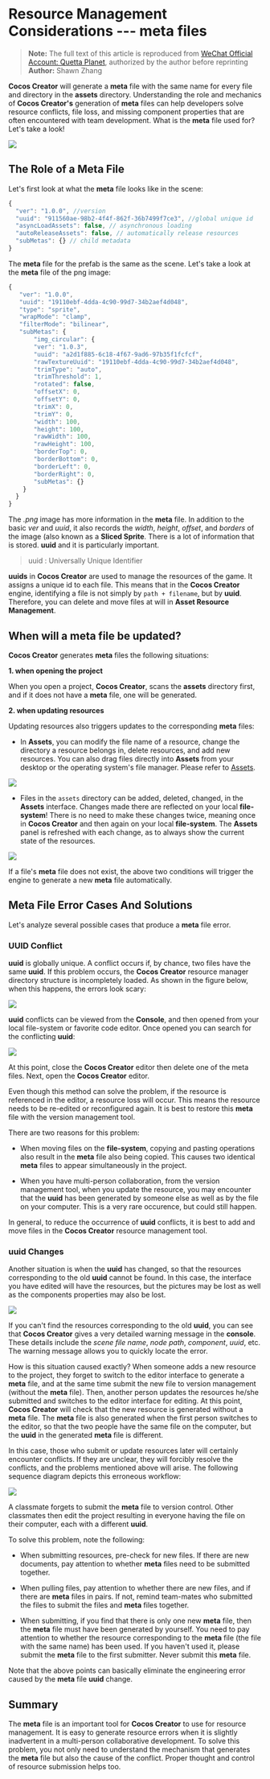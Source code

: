 # Resource Management Considerations --- meta files

> **Note:** The full text of this article is reproduced from [WeChat Official Account: Quetta Planet](https://mp.weixin.qq.com/s/MykJaytb3t_oacude1cvIg), authorized by the author before reprinting
> **Author:** Shawn Zhang

__Cocos Creator__ will generate a **meta** file with the same name for every file and directory in the **assets** directory. Understanding the role and mechanics of __Cocos Creator's__ generation of **meta** files can help developers solve resource conflicts, file loss, and missing component properties that are often encountered with team development. What is the **meta** file used for? Let's take a look!

![](meta/missingscript.png)

## The Role of a Meta File

Let's first look at what the **meta** file looks like in the scene:

```js
{
  "ver": "1.0.0", //version
  "uuid": "911560ae-98b2-4f4f-862f-36b7499f7ce3", //global unique id
  "asyncLoadAssets": false, // asynchronous loading
  "autoReleaseAssets": false, // automatically release resources
  "subMetas": {} // child metadata
}
```

The **meta** file for the prefab is the same as the scene. Let's take a look at the **meta** file of the png image:

```js
{
   "ver": "1.0.0",
   "uuid": "19110ebf-4dda-4c90-99d7-34b2aef4d048",
   "type": "sprite",
   "wrapMode": "clamp",
   "filterMode": "bilinear",
   "subMetas": {
       "img_circular": {
       "ver": "1.0.3",
       "uuid": "a2d1f885-6c18-4f67-9ad6-97b35f1fcfcf",
       "rawTextureUuid": "19110ebf-4dda-4c90-99d7-34b2aef4d048",
       "trimType": "auto",
       "trimThreshold": 1,
       "rotated": false,
       "offsetX": 0,
       "offsetY": 0,
       "trimX": 0,
       "trimY": 0,
       "width": 100,
       "height": 100,
       "rawWidth": 100,
       "rawHeight": 100,
       "borderTop": 0,
       "borderBottom": 0,
       "borderLeft": 0,
       "borderRight": 0,
       "subMetas": {}
    }
  }
}
```

The *.png* image has more information in the **meta** file. In addition to the basic *ver* and *uuid*, it also records the *width*, *height*, *offset*, and *borders* of the image (also known as a __Sliced Sprite__. There is a lot of information that is stored. **uuid** and it is particularly important.

> uuid : Universally Unique Identifier

**uuids** in __Cocos Creator__ are used to manage the resources of the game. It assigns a unique id to each file. This means that in the __Cocos Creator__ engine, identifying a file is not simply by `path + filename`, but by **uuid**. Therefore, you can delete and move files at will in **Asset Resource Management**.

## When will a meta file be updated?

__Cocos Creator__ generates **meta** files the following situations:

  **1. when opening the project**

  When you open a project, __Cocos Creator__, scans the **assets** directory first, and if it does not have a **meta** file, one will be generated.

  **2. when updating resources**

  Updating resources also triggers updates to the corresponding **meta** files:

  - In **Assets**, you can modify the file name of a resource, change the directory a resource belongs in, delete resources, and add new resources. You can also drag files directly into **Assets** from your desktop  or the operating system's file manager. Please refer to [Assets](../getting-started/basics/editor-panels/assets.md).

  ![](meta/add.png)

  - Files in the `assets` directory can be added, deleted, changed, in the **Assets** interface. Changes made there are reflected on your local **file-system**! There is no need to make these changes twice, meaning once in __Cocos Creator__ and then again on your local **file-system**. The **Assets** panel is refreshed with each change, as to always show the current state of the resources.

  ![](meta/refresh.png)

If a file's **meta** file does not exist, the above two conditions will trigger the engine to generate a new **meta** file automatically.

## Meta File Error Cases And Solutions

Let's analyze several possible cases that produce a **meta** file error.

### UUID Conflict

**uuid** is globally unique. A conflict occurs if, by chance, two files have the same **uuid**. If this problem occurs, the __Cocos Creator__ resource manager directory structure is incompletely loaded. As shown in the figure below, when this happens, the errors look scary:

![](meta/conflict.png)

**uuid** conflicts can be viewed from the **Console**, and then opened from your local file-system or favorite code editor. Once opened you can search for the conflicting **uuid**:

![](meta/search_uuid.png)

At this point, close the __Cocos Creator__ editor then delete one of the meta files. Next, open the __Cocos Creator__ editor.

Even though this method can solve the problem, if the resource is referenced in the editor, a resource loss will occur. This means the resource needs to be re-edited or reconfigured again. It is best to restore this **meta** file with the version management tool.

There are two reasons for this problem:

  - When moving files on the **file-system**, copying and pasting operations also result in the **meta** file also being copied. This causes two identical **meta** files to appear simultaneously in the project.

  - When you have multi-person collaboration, from the version management tool, when you update the resource, you may encounter that the **uuid** has been generated by someone else as well as by the file on your computer. This is a very rare occurence, but could still happen.

In general, to reduce the occurrence of **uuid** conflicts, it is best to add and move files in the __Cocos Creator__ resource management tool.

### uuid Changes

Another situation is when the **uuid** has changed, so that the resources corresponding to the old **uuid** cannot be found. In this case, the interface you have edited will have the resources, but the pictures may be lost as well as the components properties may also be lost.

![](meta/lost.png)

If you can't find the resources corresponding to the old **uuid**, you can see that __Cocos Creator__ gives a very detailed warning message in the **console**. These details include the *scene file name*, *node path*, *component*, *uuid*, etc. The warning message allows you to quickly locate the error.

How is this situation caused exactly? When someone adds a new resource to the project, they forget to switch to the editor interface to generate a **meta** file, and at the same time submit the new file to version management (without the **meta** file). Then, another person updates the resources he/she submitted and switches to the editor interface for editing. At this point, __Cocos Creator__ will check that the new resource is generated without a **meta** file. The **meta** file is also generated when the first person switches to the editor, so that the two people have the same file on the computer, but the **uuid** in the generated **meta** file is different.

In this case, those who submit or update resources later will certainly encounter conflicts. If they are unclear, they will forcibly resolve the conflicts, and the problems mentioned above will arise. The following sequence diagram depicts this erroneous workflow:

![](meta/resources.png)

A classmate forgets to submit the **meta** file to version control. Other classmates then edit the project resulting in everyone having the file on their computer, each with a different **uuid**.

To solve this problem, note the following:

  - When submitting resources, pre-check for new files. If there are new documents, pay attention to whether **meta** files need to be submitted together.

  - When pulling files, pay attention to whether there are new files, and if there are **meta** files in pairs. If not, remind team-mates who submitted the files to submit the files and **meta** files together.

  - When submitting, if you find that there is only one new **meta** file, then the **meta** file must have been generated by yourself. You need to pay attention to whether the resource corresponding to the **meta** file (the file with the same name) has been used. If you haven't used it, please submit the **meta** file to the first submitter. Never submit this **meta** file.

Note that the above points can basically eliminate the engineering error caused by the **meta** file **uuid** change.

## Summary

The **meta** file is an important tool for __Cocos Creator__ to use for resource management. It is easy to generate resource errors when it is slightly inadvertent in a multi-person collaborative development. To solve this problem, you not only need to understand the mechanism that generates the **meta** file but also the cause of the conflict. Proper thought and control of resource submission helps too.
